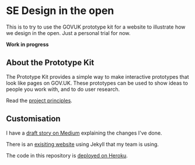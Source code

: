 # SE Design in the open
This is to try to use the GOVUK prototype kit for a website to illustrate how we design in the open. Just a personal trial for now.

**Work in progress**

## About the Prototype Kit

The Prototype Kit provides a simple way to make interactive prototypes that look like pages on GOV.UK. These prototypes can be used to show ideas to people you work with, and to do user research.

Read the [project principles](https://govuk-prototype-kit.herokuapp.com/docs/principles).

## Customisation

I have a [draft story on Medium]() explaining the changes I've done.

There is an [exisiting website](https://github.com/scotentSD) using Jekyll that my team is using. 

The code in this repository is [deployed on Heroku]().



